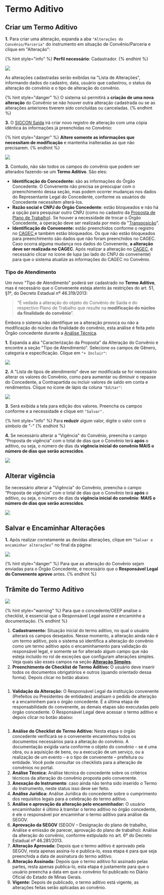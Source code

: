 # Termo Aditivo

## Criar um Termo Aditivo

**1.** Para criar uma alteração, expanda a aba `"Alterações do Convênio/Parceria"` do instrumento em situação de Convênio/Parceria e clique em "Alteração":

{% hint style="info" %}
**Perfil necessário**: Cadastrador.
{% endhint %}

![](<../../../.gitbook/assets/image (534) (1).png>)

As alterações cadastradas serão exibidas na "Lista de Alterações", informando dados do cadastro, data, usuário que cadastrou, o status da alteração do convênio e o tipo de alteração do convênio.&#x20;

{% hint style="danger" %}
O sistema só permitirá a **criação de uma nova alteração** do Convênio se não houver outra alteração cadastrada ou se as alterações anteriores tiverem sido concluídas ou canceladas.
{% endhint %}

**3.** O [SIGCON Saída](http://sigconsaida.mg.gov.br/) irá criar novo registro de alteração com uma cópia idêntica às informações já preenchidas no Convênio:

{% hint style="danger" %}
**Altere somente as informações que necessitam de modificação** e mantenha inalteradas as que não precisarem.
{% endhint %}

![](<../../../.gitbook/assets/image (517).png>)



**3.** Contudo, não são todos os campos do convênio que podem ser alterados fazendo-se um **Termo Aditivo**. São eles:

* **Identificação do Concedente:** são as informações do Órgão Concedente. O Convenente não precisa se preocupar com o preenchimento dessa seção, mas podem ocorrer mudanças nos dados do Representante Legal do Concedente, conforme os usuários do Concedente necessitem alterá-los.
* **Razão social e CNPJ do Órgão Concedente**: estão bloqueados e não há a opção para pesquisar outro CNPJ (como no cadastro da [Proposta de Plano de Trabalho](broken-reference)). Se houver a necessidade de trocar o Órgão Concedente, a operação deve ser realizada por meio da "[Transposição](adequacao/)".
* **Identificação do Convenente:** estão preenchidos conforme o registro no [CAGEC ](https://www.portalcagec.mg.gov.br/)e também estão bloqueados. Os que não estão bloqueados para preenchimento são dados que não foram preenchidos no CAGEC. Caso ocorra alguma mudança nos dados do Convenente, **a alteração deve ser realizada no CAGEC**. Após realizar a alteração no [CAGEC](https://www.portalcagec.mg.gov.br/), é necessário clicar no ícone de lupa (ao lado do CNPJ do convenente) para que o sistema atualize as informações do CAGEC no Convênio.

### Tipo de Atendimento

Um novo "Tipo de Atendimento" poderá ser cadastrado no **Termo Aditivo**, mas é necessário que o Convenente esteja atento às restrições do art. 51, §1º, do Decreto Estadual nº 46.319/2013:

> “É vedada a alteração do objeto do Convênio de Saída e do respectivo Plano de Trabalho que resulte na **modificação do núcleo da finalidade do convênio**”.

Embora o sistema não identifique se a alteração provoca ou não a modificação do núcleo da finalidade do convênio, esta análise é feita pelo Órgão concedente durante a [Análise Técnica](broken-reference).

**1.** Expanda a aba "Caracterização da Proposta" da Alteração do Convênio e encontre a seção "Tipo de Atendimento". Selecione os campos de Gênero, categoria e especificação. Clique em `"+ Incluir"`:

![](<../../../.gitbook/assets/image (510).png>)

**2.** A "Lista de tipos de atendimento" deve ser modificada se for necessário alterar os valores do Convênio, como para aumentar ou diminuir o repasse do Concedente, a Contrapartida ou incluir valores de saldo em conta e rendimentos. Clique no ícone de lápis da coluna `"Editar"`:

![](<../../../.gitbook/assets/image (549).png>)

**3**. Será exibida a tela para edição dos valores. Preencha os campos conforme e a necessidade e clique em `"Salvar".`

{% hint style="info" %}
Para **reduzir** algum valor, digite o valor com o símbolo de "-"
{% endhint %}

**4.** Se necessário alterar a "Vigência" do Convênio, preencha o campo “Proposta de vigência” com o total de dias que o Convênio terá **após** o aditivo, ou seja, o número de dias da **vigência inicial do convênio MAIS o número de dias que serão acrescidos**.&#x20;

![](<../../../.gitbook/assets/image (519).png>)

## **Alterar vigência**

Se necessário alterar a "Vigência" do Convênio, preencha o campo “Proposta de vigência” com o total de dias que o Convênio terá **após** o aditivo, ou seja, o número de dias da **vigência inicial do convênio**: **MAIS o número de dias que serão acrescidos**.&#x20;

![](<../../../.gitbook/assets/image (545).png>)

## **Salvar e Encaminhar Alterações**

**1.** Após realizar corretamente as devidas alterações, clique em `“Salvar e encaminhar alterações”` no final da página:

![](<../../../.gitbook/assets/image (522).png>)



{% hint style="danger" %}
Para que as alteração do Convênio sejam enviadas para o Órgão Concedente, é necessário que o **Responsável Legal do Convenente aprove** antes.
{% endhint %}

## Trâmite do Termo Aditivo

![](../../../.gitbook/assets/Imagem1.png)

{% hint style="warning" %}
Para que o concedente/OEEP analise o checklist, é essencial que o Responsável Legal assine e encaminhe a documentação.
{% endhint %}

1. **Cadastramento:** Situação inicial do termo aditivo, no qual o usuário alterará os campos desejados. Nesse momento, a alteração ainda não é um termo aditivo, pois o sistema só identifica a alteração do convênio como um termo aditivo após o encaminhamento para validação do responsável legal, e somente se for alterado algum campo que não esteja incluído no rol de exceções que configuram alterações simples. Veja quais são esses campos na seção [**Alteração Simples**](alteracao.md).
2. **Preenchimento de Checklist de Termo Aditivo:** O usuário deve inserir todos os documentos obrigatórios e outros (quando orientado dessa forma). Depois clicar no botão abaixo:

&#x20;<img src="../../../.gitbook/assets/image (257).png" alt="" data-size="original">

1. **Validação da Alteração:** O Responsável Legal da instituição convenente (Prefeitos ou Presidentes de entidades) analisam o pedido de alteração e a encaminhem para o órgão concedente. É a última etapa de responsabilidade do convenente, as demais etapas são executadas pelo órgão concedente. O Responsável Legal deve acessar o termo aditivo e depois clicar no botão abaixo:

<img src="../../../.gitbook/assets/image (261).png" alt="" data-size="original">

1. **Análise do Checklist de Termo Aditivo:** Nesta etapa o órgão concedente verificará se o convenente encaminhou todos os documentos necessários para a alteração do convênio. A documentação exigida varia conforme o objeto do convênio – se é uma obra, ou a aquisição de bens, ou a execução de um serviço, ou a realização de um evento – e o tipo de convenente – prefeitura ou entidade. Você pode consultar os checklists para a alteração de convênios no portal.&#x20;
2. **Análise Técnica:** Análise técnica do concedente sobre os critérios técnicos da alteração do convênio proposta pelo convenente.
3. **Anexação do Instrumento**: caso ainda não tenha sido inserido o Termo do Instrumento, neste status isso deve ser feito.
4. **Análise Jurídica:** Análise Jurídica do concedente sobre o cumprimento dos requisitos legais para a celebração do termo aditivo.
5. **Análise e aprovação da alteração pelo encaminhador:** O usuário encaminhador é último à tramitar o termo aditivo no órgão concedente, é ele o responsável por encaminhar o termo aditivo para análise da SEGOV.
6. **Aprovação da SEGOV** (SEGOV – Designação do plano de trabalho, Análise e emissão de parecer, aprovação do plano de trabalho)**:** Análise da alteração do convênio, conforme estipulado no art. 6º do Decreto Estadual nº 46.281/2013.
7. **Alteração Aprovada:** Depois que o termo aditivo é aprovado pela SEGOV, resta apenas assina-lo e publica-lo, essa etapa é para que seja preenchida a data de assinatura do termo aditivo.
8. **Alteração Assinada:** Depois que o termo aditivo foi assinado pelas partes, resta apenas publica-lo, esta etapa é justamente para que o usuário preencha a data em que o convênio foi publicado no Diário Oficial do Estado de Minas Gerais.&#x20;
9. **Vigente:** Depois de publicado, o termo aditivo está vigente, as alterações feitas serão aplicadas ao convênio.

